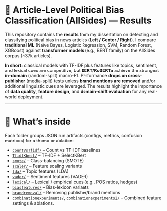 # 📰 Article-Level Political Bias Classification (AllSides) — Results

This repository contains the **results** from my dissertation on detecting and classifying political bias in news articles (**Left / Center / Right**). I compare **traditional ML** (Naïve Bayes, Logistic Regression, SVM, Random Forest, XGBoost) against **transformer models** (e.g., BERT family) on the AllSides corpus (~37k articles).

**In short:** classical models with TF-IDF plus features like topics, sentiment, and lexical cues are competitive, but **BERT/RoBERTa** achieve the strongest **in-domain** (random-split) macro-F1. Performance **drops on cross-publisher** (media-split) tests unless **brand mentions are removed** and/or additional linguistic cues are leveraged. The results highlight the importance of **data quality**, **feature design**, and **domain-shift evaluation** for any real-world deployment.

---

# 📁 What’s inside 

Each folder groups JSON run artifacts (configs, metrics, confusion matrices) for a theme or ablation:

* [`countVsTfidf/`](./countVsTfidf) – Count vs TF-IDF baselines
* [`TfidfKbest/`](./TfidfKbest) – TF-IDF + SelectKBest
* [`smote/`](./smote) – Class-balancing (SMOTE)
* [`scaler/`](./scaler) – Feature scaling variants
* [`lda/`](./lda) – Topic features (LDA)
* [`vader/`](./vader) – Sentiment features (VADER)
* [`lexical/`](./lexical) – Lexical / empirical cues (e.g., POS ratios, hedges)
* [`biasfeatures/`](./biasfeatures) – Bias-lexicon variants
* [`brandremoval/`](./brandremoval) – Removing publisher/brand mentions
* [`combinationexperiments/`](./combinationexperiments), [`combinationexperiments2/`](./combinationexperiments2) – Combined feature settings & ablations.
